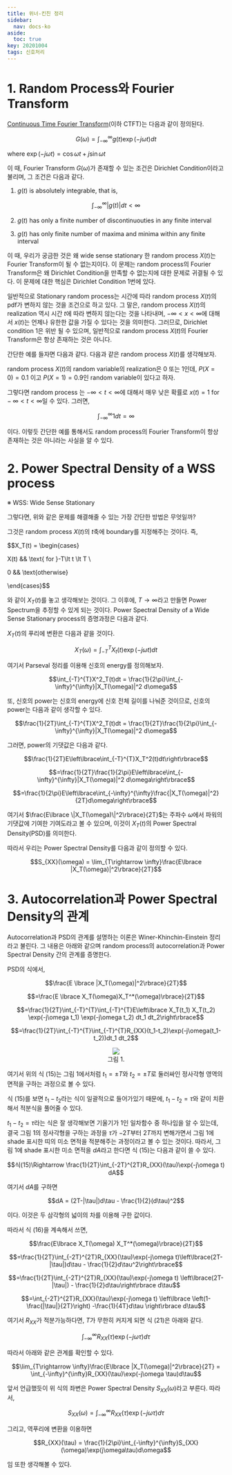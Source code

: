 ```yaml
---
title: 위너-킨친 정리
sidebar:
  nav: docs-ko
aside:
  toc: true
key: 20201004
tags: 신호처리
---
```


# 1. Random Process와 Fourier Transform

[Continuous Time Fourier Transform](https://angeloyeo.github.io/2019/07/07/CTFT.html)(이하 CTFT)는 다음과 같이 정의된다.

$$G(\omega) = \int_{-\infty}^{\infty}g(t)\exp(-j\omega t)dt$$

where $\exp(-j\omega t) = \cos\omega t + j \sin \omega t$

이 때, Fourier Transform $G(\omega)$가 존재할 수 있는 조건은 Dirichlet Condition이라고 불리며, 그 조건은 다음과 같다.

1) $g(t)$ is absolutely integrable, that is,

$$\int_{-\infty}^{\infty}|g(t)|dt \lt \infty$$

2) $g(t)$ has only a finite number of discontinuouties in any finite interval

3) $g(t)$ has only finite number of maxima and minima within any finite interval

이 때, 우리가 궁금한 것은 왜 wide sense stationary 한 random process $X(t)$는 Fourier Transform이 될 수 없는지이다. 이 문제는 random process의 Fourier Transform은 왜 Dirichlet Condition을 만족할 수 없는지에 대한 문제로 귀결될 수 있다. 이 문제에 대한 핵심은 Dirichlet Condition 1번에 있다.

일반적으로 Stationary random process는 시간에 따라 random process $X(t)$의 pdf가 변하지 않는 것을 조건으로 하고 있다. 그 말은, random process $X(t)$의 realization 역시 시간 $t$에 따라 변하지 않는다는 것을 나타내며, $-\infty\lt x \lt \infty$에 대해서 $x(t)$는 언제나 유한한 값을 가질 수 있다는 것을 의미한다. 그러므로, Dirichlet condition 1은 위반 될 수 있으며, 일반적으로 random process $X(t)$의 Fourier Transform은 항상 존재하는 것은 아니다. 

간단한 예를 들자면 다음과 같다. 다음과 같은 random process $X(t)$를 생각해보자.

random process $X(t)$의 random variable의 realization은 0 또는 1인데, $P(X=0) = 0.1$ 이고 $P(X=1) = 0.9$인 random variable이 있다고 하자. 

그렇다면 random process 는 $-\infty\lt t \lt \infty$에 대해서 매우 낮은 확률로 $x(t) = 1 \text{ for }-\infty\lt t \lt \infty$일 수 있다. 그러면, 

$$\int_{-\infty}^{\infty}1 dt = \infty$$

이다. 이렇듯 간단한 예를 통해서도 random process의 Fourier Transform이 항상 존재하는 것은 아니라는 사실을 알 수 있다.

# 2. Power Spectral Density of a WSS process

※ WSS: Wide Sense Stationary

그렇다면, 위와 같은 문제를 해결해줄 수 있는 가장 간단한 방법은 무엇일까?

그것은 random process $X(t)$의 $t$축에 boundary를 지정해주는 것이다. 즉,

$$X_T(t) = \begin{cases} 

X(t) && \text{ for }-T\lt t \lt T \\

0 && \text{otherwise}

\end{cases}$$

와 같이 $X_T(t)$를 놓고 생각해보는 것이다. 그 이후에, $T\rightarrow \infty$라고 만들면 Power Spectrum을 추정할 수 있게 되는 것이다. Power Spectral Density of a Wide Sense Stationary process의 증명과정은 다음과 같다.

$X_T(t)$의 푸리에 변환은 다음과 같을 것이다.

$$X_T(\omega) = \int_{-T}^{T}X_t(t)\exp(-j\omega t) dt$$

여기서 Parseval 정리를 이용해 신호의 energy를 정의해보자.

$$\int_{-T}^{T}X^2_T(t)dt = \frac{1}{2\pi}\int_{-\infty}^{\infty}|X_T(\omega)|^2 d\omega$$

또, 신호의 power는 신호의 energy에 신호 전체 길이를 나눠준 것이므로, 신호의 power는 다음과 같이 생각할 수 있다.

$$\frac{1}{2T}\int_{-T}^{T}X^2_T(t)dt = \frac{1}{2T}\frac{1}{2\pi}\int_{-\infty}^{\infty}|X_T(\omega)|^2 d\omega$$

그러면, power의 기댓값은 다음과 같다.

$$\frac{1}{2T}E\left\lbrace\int_{-T}^{T}X_T^2(t)dt\right\rbrace$$

$$=\frac{1}{2T}\frac{1}{2\pi}E\left\lbrace\int_{-\infty}^{\infty}|X_T(\omega)|^2 d\omega\right\rbrace$$

$$=\frac{1}{2\pi}E\left\lbrace\int_{-\infty}^{\infty}\frac{|X_T(\omega)|^2}{2T}d\omega\right\rbrace$$

여기서 $\frac{E\lbrace \|X_T(\omega)\|^2\rbrace}{2T}$는 주파수 $\omega$에서 파워의 기댓값에 기여한 기여도라고 볼 수 있으며, 이것이 $X_T(t)$의 Power Spectral Density(PSD)를 의미한다.

따라서 우리는 Power Spectral Density를 다음과 같이 정의할 수 있다.

$$S_{XX}(\omega) = \lim_{T\rightarrow \infty}\frac{E\lbrace |X_T(\omega)|^2\rbrace}{2T}$$

# 3. Autocorrelation과 Power Spectral Density의 관계

Autocorrelation과 PSD의 관계를 설명하는 이론은 Winer-Khinchin-Einstein 정리라고 불린다. 그 내용은 아래와 같으며 random process의 autocorrelation과 Power Spectral Density 간의 관계를 증명한다.

PSD의 식에서,

$$\frac{E \lbrace |X_T(\omega)|^2\rbrace}{2T}$$

$$=\frac{E \lbrace X_T(\omega)X_T^*(\omega)\rbrace}{2T}$$

$$=\frac{1}{2T}\int_{-T}^{T}\int_{-T}^{T}E\left\lbrace X_T(t_1) X_T(t_2) \exp(-j\omega t_1) \exp(-j\omega t_2) dt_1 dt_2\right\rbrace$$

$$=\frac{1}{2T}\int_{-T}^{T}\int_{-T}^{T}R_{XX}(t_1-t_2)\exp(-j\omega(t_1-t_2))dt_1 dt_2$$

<p align = "center">
  <img src = "https://raw.githubusercontent.com/angeloyeo/angeloyeo.github.io/master/pics/2020-10-04-Wiener_Khinchin/pic1.png">
  <br>
  그림 1.
</p>

여기서 위의 식 (15)는 그림 1에서처럼 $t_1 = \pm T$와 $t_2 = \pm T$로 둘러싸인 정사각형 영역의 면적을 구하는 과정으로 볼 수 있다.

식 (15)를 보면 $t_1-t_2$라는 식이 일괄적으로 들어가있기 때문에, $t_1-t_2=\tau$와 같이 치환해서 적분식을 풀어줄 수 있다. 

$t_1-t_2 = \tau$라는 식은 잘 생각해보면 기울기가 1인 일차함수 중 하나임을 알 수 있는데, 결국 그림 1의 정사각형을 구하는 과정을 $\tau$가 $-2T$부터 $2T$까지 변해가면서 그림 1에 shade 표시한 띠의 미소 면적을 적분해주는 과정이라고 볼 수 있는 것이다. 따라서, 그림 1에 shade 표시한 미소 면적을 $dA$라고 한다면 식 (15)는 다음과 같이 쓸 수 있다.

$$식(15)\Rightarrow \frac{1}{2T}\int_{-2T}^{2T}R_{XX}(\tau)\exp(-j\omega t) dA$$

여기서 $dA$를 구하면 

$$dA = (2T-|\tau|)d\tau - \frac{1}{2}(d\tau)^2$$

이다. 이것은 두 삼각형의 넓이의 차를 이용해 구한 값이다.

따라서 식 (16)을 계속해서 쓰면,

$$\frac{E\lbrace X_T(\omega) X_T^*(\omega)\rbrace}{2T}$$

$$=\frac{1}{2T}\int_{-2T}^{2T}R_{XX}(\tau)\exp(-j\omega t)\left\lbrace(2T-|\tau|)d\tau - \frac{1}{2}d\tau^2\right\rbrace$$


$$=\frac{1}{2T}\int_{-2T}^{2T}R_{XX}(\tau)\exp(-j\omega t)
\left\lbrace(2T-|\tau|) - \frac{1}{2}d\tau\right\rbrace d\tau$$


$$=\int_{-2T}^{2T}R_{XX}(\tau)\exp(-j\omega t)
\left\lbrace \left(1-\frac{|\tau|}{2T}\right) -\frac{1}{4T}d\tau \right\rbrace d\tau$$

[//]:# (식 21)

여기서 $R_{XX}$가 적분가능하다면, $T$가 무한히 커지게 되면 식 (21)은 아래와 같다.

$$\int_{-\infty}^{\infty}R_{XX}(\tau) \exp(-j\omega\tau)d\tau$$

따라서 아래와 같은 관계를 확인할 수 있다.

$$\lim_{T\rightarrow \infty}\frac{E\lbrace |X_T(\omega)|^2\rbrace}{2T} = \int_{-\infty}^{\infty}R_{XX}(\tau)\exp(-j\omega \tau)d\tau$$

앞서 언급했듯이 위 식의 좌변은 Power Spectral Density $S_{XX}(\omega)$라고 부른다. 따라서,

$$S_{XX}(\omega) = \int_{-\infty}^{\infty}R_{XX}(\tau)\exp(-j\omega \tau)d\tau$$

그리고, 역푸리에 변환을 이용하면

$$R_{XX}(\tau) = \frac{1}{2\pi}\int_{-\infty}^{\infty}S_{XX}(\omega)\exp(j\omega\tau)d\omega$$

임 또한 생각해볼 수 있다.
